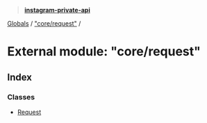 > **[instagram-private-api](../README.md)**

[Globals](../README.md) / ["core/request"](_core_request_.md) /

# External module: "core/request"

## Index

### Classes

* [Request](../classes/_core_request_.request.md)